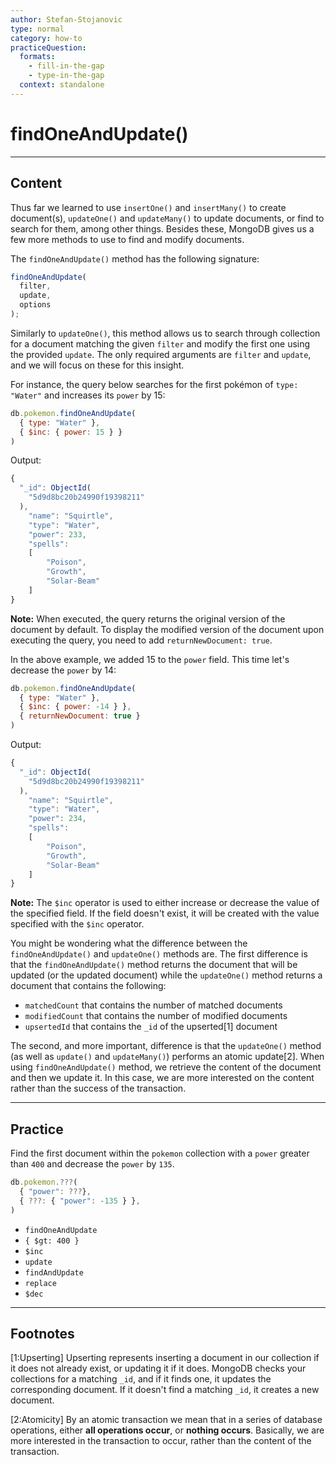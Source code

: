 ```yaml
---
author: Stefan-Stojanovic
type: normal
category: how-to
practiceQuestion:
  formats:
    - fill-in-the-gap
    - type-in-the-gap
  context: standalone
---
```


# findOneAndUpdate()


---

## Content

Thus far we learned to use `insertOne()` and `insertMany()` to create document(s), `updateOne()` and `updateMany()` to update documents, or find to search for them, among other things. Besides these, MongoDB gives us a few more methods to use to find and modify documents.

The `findOneAndUpdate()` method has the following signature:

```js
findOneAndUpdate(
  filter, 
  update, 
  options
);
```

Similarly to `updateOne()`, this method allows us to search through collection for a document matching the given `filter` and modify the first one using the provided `update`. The only required arguments are `filter` and `update`, and we will focus on these for this insight.

For instance, the query below searches for the first pokémon of `type: "Water"` and increases its `power` by 15:

```javascript
db.pokemon.findOneAndUpdate(
  { type: "Water" },
  { $inc: { power: 15 } }
)
```

Output:

```javascript
{
  "_id": ObjectId(
    "5d9d8bc20b24990f19398211"
  ),
	"name": "Squirtle",
	"type": "Water",
	"power": 233,
	"spells": 
	[
		"Poison",
		"Growth",
		"Solar-Beam"
	]
}
```

**Note:** When executed, the query returns the original version of the document by default. To display the modified version of the document upon executing the query, you need to add `returnNewDocument: true`.

In the above example, we added 15 to the `power` field. This time let's decrease the `power` by 14:

```javascript
db.pokemon.findOneAndUpdate(
  { type: "Water" },
  { $inc: { power: -14 } },
  { returnNewDocument: true }
)
```

Output:

```javascript
{
  "_id": ObjectId(
    "5d9d8bc20b24990f19398211"
  ),
	"name": "Squirtle",
	"type": "Water",
	"power": 234,
	"spells": 
	[
		"Poison",
		"Growth",
		"Solar-Beam"
	]
}
```

**Note:** The `$inc` operator is used to either increase or decrease the value of the specified field. If the field doesn't exist, it will be created with the value specified with the `$inc` operator.

You might be wondering what the difference between the `findOneAndUpdate()` and `updateOne()` methods are. The first difference is that the `findOneAndUpdate()` method returns the document that will be updated (or the updated document) while the `updateOne()` method returns a document that contains the following:

- `matchedCount` that contains the number of matched documents
- `modifiedCount` that contains the number of modified documents
- `upsertedId` that contains the `_id` of the upserted[1] document

The second, and more important, difference is that the `updateOne()` method (as well as `update()` and `updateMany()`) performs an atomic update[2]. When using `findOneAndUpdate()` method, we retrieve the content of the document and then we update it. In this case, we are more interested on the content rather than the success of the transaction.


---

## Practice

Find the first document within the `pokemon` collection with a `power` greater than `400` and decrease the `power` by `135`.

```javascript
db.pokemon.???(
  { "power": ???},
  { ???: { "power": -135 } },
)
```

- `findOneAndUpdate`
- `{ $gt: 400 }`
- `$inc`
- `update`
- `findAndUpdate`
- `replace`
- `$dec`


---

## Footnotes

[1:Upserting]
Upserting represents inserting a document in our collection if it does not already exist, or updating it if it does. MongoDB checks your collections for a matching `_id`, and if it finds one, it updates the corresponding document. If it doesn't find a matching `_id`, it creates a new document.

[2:Atomicity]
By an atomic transaction we mean that in a series of database operations, either **all operations occur**, or **nothing occurs**. Basically, we are more interested in the transaction to occur, rather than the content of the transaction.
 
